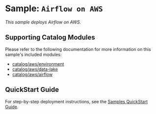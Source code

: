 # Sample: `Airflow on AWS`

_This sample deploys Airflow on AWS._

## Supporting Catalog Modules

Please refer to the following documentation for more information on this sample's included
modules:

* [catalog/aws/environment](../../catalog/aws/environment/README.md)
* [catalog/aws/data-lake](../../catalog/aws/data-lake/README.md)
* [catalog/aws/airflow](../../catalog/aws/airflow/README.md)

## QuickStart Guide

For step-by-step deployment instructions, see the
[Samples QuickStart Guide](../../docs/getting_started/samples.md).
